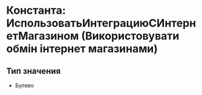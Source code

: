 ﻿# Константа: ИспользоватьИнтеграциюСИнтернетМагазином (Використовувати обмін інтернет магазинами)

## Тип значения

- Булево

